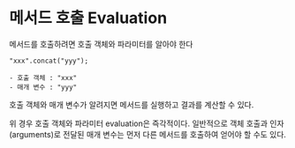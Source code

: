 # 메서드 호출 Evaluation

메서드를 호출하려면 호출 객체와 파라미터를 알아야 한다

```
"xxx".concat("yyy");

- 호출 객체 : "xxx"
- 매개 변수 : "yyy"
```

호출 객체와 매개 변수가 알려지면 메서드를 실행하고 결과를 계산할 수 있다.

위 경우 호출 객체와 파라미터 evaluation은 즉각적이다. 일반적으로 객체 호출과 인자(arguments)로 전달된 매개 변수는 먼저 다른 메서드를 호출하여 얻어야 할 수도 있다.


